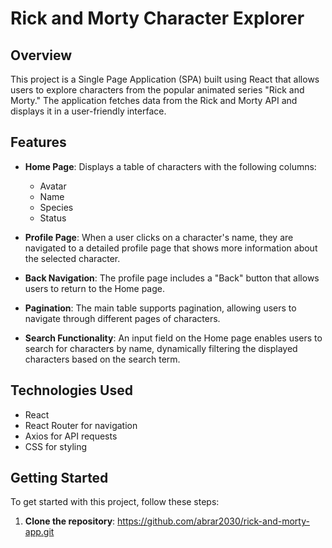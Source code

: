 # Rick and Morty Character Explorer

## Overview

This project is a Single Page Application (SPA) built using React that allows users to explore characters from the popular animated series "Rick and Morty." The application fetches data from the Rick and Morty API and displays it in a user-friendly interface.

## Features

- **Home Page**: Displays a table of characters with the following columns:
  - Avatar
  - Name
  - Species
  - Status
  
- **Profile Page**: When a user clicks on a character's name, they are navigated to a detailed profile page that shows more information about the selected character.

- **Back Navigation**: The profile page includes a "Back" button that allows users to return to the Home page.

- **Pagination**: The main table supports pagination, allowing users to navigate through different pages of characters.
  
- **Search Functionality**: An input field on the Home page enables users to search for characters by name, dynamically filtering the displayed characters based on the search term.

## Technologies Used

- React
- React Router for navigation
- Axios for API requests
- CSS for styling

## Getting Started

To get started with this project, follow these steps:

1. **Clone the repository**: https://github.com/abrar2030/rick-and-morty-app.git